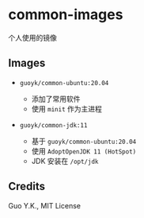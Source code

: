 # common-images

个人使用的镜像

## Images

* `guoyk/common-ubuntu:20.04`
  * 添加了常用软件
  * 使用 `minit` 作为主进程

* `guoyk/common-jdk:11`
  * 基于 `guoyk/common-ubuntu:20.04`
  * 使用 `AdoptOpenJDK 11 (HotSpot)`
  * JDK 安装在 `/opt/jdk`

## Credits

Guo Y.K., MIT License
